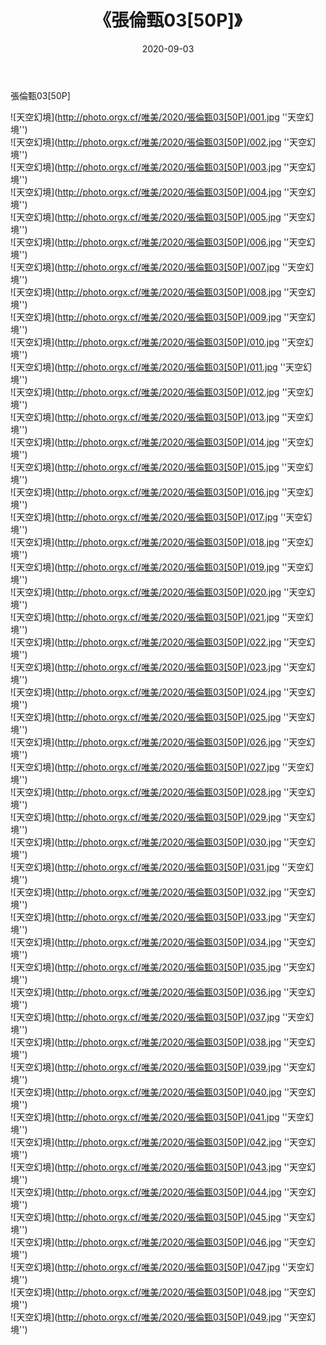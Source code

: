 ﻿---
layout: post
title:  《張倫甄03[50P]》
date:   2020-09-03
image: http://photo.orgx.cf/唯美/2020/張倫甄03[50P]/000.jpg
categories: [美女, 清纯, 唯美]
---

張倫甄03[50P]



![天空幻境](http://photo.orgx.cf/唯美/2020/張倫甄03[50P]/001.jpg ''天空幻境'') <br>
![天空幻境](http://photo.orgx.cf/唯美/2020/張倫甄03[50P]/002.jpg ''天空幻境'') <br>
![天空幻境](http://photo.orgx.cf/唯美/2020/張倫甄03[50P]/003.jpg ''天空幻境'') <br>
![天空幻境](http://photo.orgx.cf/唯美/2020/張倫甄03[50P]/004.jpg ''天空幻境'') <br>
![天空幻境](http://photo.orgx.cf/唯美/2020/張倫甄03[50P]/005.jpg ''天空幻境'') <br>
![天空幻境](http://photo.orgx.cf/唯美/2020/張倫甄03[50P]/006.jpg ''天空幻境'') <br>
![天空幻境](http://photo.orgx.cf/唯美/2020/張倫甄03[50P]/007.jpg ''天空幻境'') <br>
![天空幻境](http://photo.orgx.cf/唯美/2020/張倫甄03[50P]/008.jpg ''天空幻境'') <br>
![天空幻境](http://photo.orgx.cf/唯美/2020/張倫甄03[50P]/009.jpg ''天空幻境'') <br>
![天空幻境](http://photo.orgx.cf/唯美/2020/張倫甄03[50P]/010.jpg ''天空幻境'') <br>
![天空幻境](http://photo.orgx.cf/唯美/2020/張倫甄03[50P]/011.jpg ''天空幻境'') <br>
![天空幻境](http://photo.orgx.cf/唯美/2020/張倫甄03[50P]/012.jpg ''天空幻境'') <br>
![天空幻境](http://photo.orgx.cf/唯美/2020/張倫甄03[50P]/013.jpg ''天空幻境'') <br>
![天空幻境](http://photo.orgx.cf/唯美/2020/張倫甄03[50P]/014.jpg ''天空幻境'') <br>
![天空幻境](http://photo.orgx.cf/唯美/2020/張倫甄03[50P]/015.jpg ''天空幻境'') <br>
![天空幻境](http://photo.orgx.cf/唯美/2020/張倫甄03[50P]/016.jpg ''天空幻境'') <br>
![天空幻境](http://photo.orgx.cf/唯美/2020/張倫甄03[50P]/017.jpg ''天空幻境'') <br>
![天空幻境](http://photo.orgx.cf/唯美/2020/張倫甄03[50P]/018.jpg ''天空幻境'') <br>
![天空幻境](http://photo.orgx.cf/唯美/2020/張倫甄03[50P]/019.jpg ''天空幻境'') <br>
![天空幻境](http://photo.orgx.cf/唯美/2020/張倫甄03[50P]/020.jpg ''天空幻境'') <br>
![天空幻境](http://photo.orgx.cf/唯美/2020/張倫甄03[50P]/021.jpg ''天空幻境'') <br>
![天空幻境](http://photo.orgx.cf/唯美/2020/張倫甄03[50P]/022.jpg ''天空幻境'') <br>
![天空幻境](http://photo.orgx.cf/唯美/2020/張倫甄03[50P]/023.jpg ''天空幻境'') <br>
![天空幻境](http://photo.orgx.cf/唯美/2020/張倫甄03[50P]/024.jpg ''天空幻境'') <br>
![天空幻境](http://photo.orgx.cf/唯美/2020/張倫甄03[50P]/025.jpg ''天空幻境'') <br>
![天空幻境](http://photo.orgx.cf/唯美/2020/張倫甄03[50P]/026.jpg ''天空幻境'') <br>
![天空幻境](http://photo.orgx.cf/唯美/2020/張倫甄03[50P]/027.jpg ''天空幻境'') <br>
![天空幻境](http://photo.orgx.cf/唯美/2020/張倫甄03[50P]/028.jpg ''天空幻境'') <br>
![天空幻境](http://photo.orgx.cf/唯美/2020/張倫甄03[50P]/029.jpg ''天空幻境'') <br>
![天空幻境](http://photo.orgx.cf/唯美/2020/張倫甄03[50P]/030.jpg ''天空幻境'') <br>
![天空幻境](http://photo.orgx.cf/唯美/2020/張倫甄03[50P]/031.jpg ''天空幻境'') <br>
![天空幻境](http://photo.orgx.cf/唯美/2020/張倫甄03[50P]/032.jpg ''天空幻境'') <br>
![天空幻境](http://photo.orgx.cf/唯美/2020/張倫甄03[50P]/033.jpg ''天空幻境'') <br>
![天空幻境](http://photo.orgx.cf/唯美/2020/張倫甄03[50P]/034.jpg ''天空幻境'') <br>
![天空幻境](http://photo.orgx.cf/唯美/2020/張倫甄03[50P]/035.jpg ''天空幻境'') <br>
![天空幻境](http://photo.orgx.cf/唯美/2020/張倫甄03[50P]/036.jpg ''天空幻境'') <br>
![天空幻境](http://photo.orgx.cf/唯美/2020/張倫甄03[50P]/037.jpg ''天空幻境'') <br>
![天空幻境](http://photo.orgx.cf/唯美/2020/張倫甄03[50P]/038.jpg ''天空幻境'') <br>
![天空幻境](http://photo.orgx.cf/唯美/2020/張倫甄03[50P]/039.jpg ''天空幻境'') <br>
![天空幻境](http://photo.orgx.cf/唯美/2020/張倫甄03[50P]/040.jpg ''天空幻境'') <br>
![天空幻境](http://photo.orgx.cf/唯美/2020/張倫甄03[50P]/041.jpg ''天空幻境'') <br>
![天空幻境](http://photo.orgx.cf/唯美/2020/張倫甄03[50P]/042.jpg ''天空幻境'') <br>
![天空幻境](http://photo.orgx.cf/唯美/2020/張倫甄03[50P]/043.jpg ''天空幻境'') <br>
![天空幻境](http://photo.orgx.cf/唯美/2020/張倫甄03[50P]/044.jpg ''天空幻境'') <br>
![天空幻境](http://photo.orgx.cf/唯美/2020/張倫甄03[50P]/045.jpg ''天空幻境'') <br>
![天空幻境](http://photo.orgx.cf/唯美/2020/張倫甄03[50P]/046.jpg ''天空幻境'') <br>
![天空幻境](http://photo.orgx.cf/唯美/2020/張倫甄03[50P]/047.jpg ''天空幻境'') <br>
![天空幻境](http://photo.orgx.cf/唯美/2020/張倫甄03[50P]/048.jpg ''天空幻境'') <br>
![天空幻境](http://photo.orgx.cf/唯美/2020/張倫甄03[50P]/049.jpg ''天空幻境'') <br>